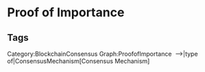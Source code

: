 # Proof of Importance

## Tags

Category:BlockchainConsensus
Graph:ProofofImportance  -->|type of|ConsensusMechanism[Consensus Mechanism]
